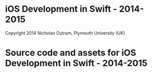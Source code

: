 iOS Development in Swift - 2014-2015
=======================
Copyright 2014 Nicholas Outram, Plymouth University (UK) 


Source code and assets for iOS Development in Swift - 2014-2015
===============================================================
